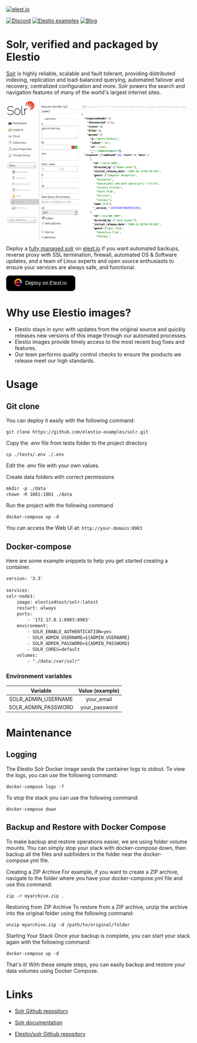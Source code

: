 <a href="https://elest.io">
  <img src="https://elest.io/images/elestio.svg" alt="elest.io" width="150" height="75">
</a>

[![Discord](https://img.shields.io/static/v1.svg?logo=discord&color=f78A38&labelColor=083468&logoColor=ffffff&style=for-the-badge&label=Discord&message=community)](https://discord.gg/4T4JGaMYrD "Get instant assistance and engage in live discussions with both the community and team through our chat feature.")
[![Elestio examples](https://img.shields.io/static/v1.svg?logo=github&color=f78A38&labelColor=083468&logoColor=ffffff&style=for-the-badge&label=github&message=open%20source)](https://github.com/elestio-examples "Access the source code for all our repositories by viewing them.")
[![Blog](https://img.shields.io/static/v1.svg?color=f78A38&labelColor=083468&logoColor=ffffff&style=for-the-badge&label=elest.io&message=Blog)](https://blog.elest.io "Latest news about elestio, open source software, and DevOps techniques.")

# Solr, verified and packaged by Elestio

[Solr](https://github.com/apache/solr-docker) is highly reliable, scalable and fault tolerant, providing distributed indexing, replication and load-balanced querying, automated failover and recovery, centralized configuration and more. Solr powers the search and navigation features of many of the world's largest internet sites.

<img src="https://github.com/elestio-examples/solr/raw/main/solr.png" alt="solr" width="800">

Deploy a <a target="_blank" href="https://elest.io/open-source/solr">fully managed solr</a> on <a target="_blank" href="https://elest.io/">elest.io</a> if you want automated backups, reverse proxy with SSL termination, firewall, automated OS & Software updates, and a team of Linux experts and open source enthusiasts to ensure your services are always safe, and functional.

[![deploy](https://github.com/elestio-examples/solr/raw/main/deploy-on-elestio.png)](https://dash.elest.io/deploy?source=cicd&social=dockerCompose&url=https://github.com/elestio-examples/solr)

# Why use Elestio images?

- Elestio stays in sync with updates from the original source and quickly releases new versions of this image through our automated processes.
- Elestio images provide timely access to the most recent bug fixes and features.
- Our team performs quality control checks to ensure the products we release meet our high standards.

# Usage

## Git clone

You can deploy it easily with the following command:

    git clone https://github.com/elestio-examples/solr.git

Copy the .env file from tests folder to the project directory

    cp ./tests/.env ./.env

Edit the .env file with your own values.

Create data folders with correct permissions

    mkdir -p ./data
    chown -R 1001:1001 ./data

Run the project with the following command

    docker-compose up -d

You can access the Web UI at: `http://your-domain:8983`

## Docker-compose

Here are some example snippets to help you get started creating a container.

    version: '3.3'

    services:
    solr-node1:
        image: elestio4test/solr:latest
        restart: always
        ports:
            - '172.17.0.1:8983:8983'
        environment:
            - SOLR_ENABLE_AUTHENTICATION=yes
            - SOLR_ADMIN_USERNAME=${ADMIN_USERNAME}
            - SOLR_ADMIN_PASSWORD=${ADMIN_PASSWORD}
            - SOLR_CORES=default
        volumes:
            - "./data:/var/solr"


### Environment variables

|        Variable        |  Value (example)  |
| :--------------------: | :---------------: |
| SOLR_ADMIN_USERNAME    | your_email        |
| SOLR_ADMIN_PASSWORD    | your_password     |


# Maintenance

## Logging

The Elestio Solr Docker image sends the container logs to stdout. To view the logs, you can use the following command:

    docker-compose logs -f

To stop the stack you can use the following command:

    docker-compose down

## Backup and Restore with Docker Compose

To make backup and restore operations easier, we are using folder volume mounts. You can simply stop your stack with docker-compose down, then backup all the files and subfolders in the folder near the docker-compose.yml file.

Creating a ZIP Archive
For example, if you want to create a ZIP archive, navigate to the folder where you have your docker-compose.yml file and use this command:

    zip -r myarchive.zip .

Restoring from ZIP Archive
To restore from a ZIP archive, unzip the archive into the original folder using the following command:

    unzip myarchive.zip -d /path/to/original/folder

Starting Your Stack
Once your backup is complete, you can start your stack again with the following command:

    docker-compose up -d

That's it! With these simple steps, you can easily backup and restore your data volumes using Docker Compose.

# Links

- <a target="_blank" href="https://github.com/apache/solr-docker">Solr Github repository</a>

- <a target="_blank" href="https://solr.apache.org/guide/solr/latest/index.html">Solr documentation</a>

- <a target="_blank" href="https://github.com/elestio-examples/solr">Elestio/solr Github repository</a>
